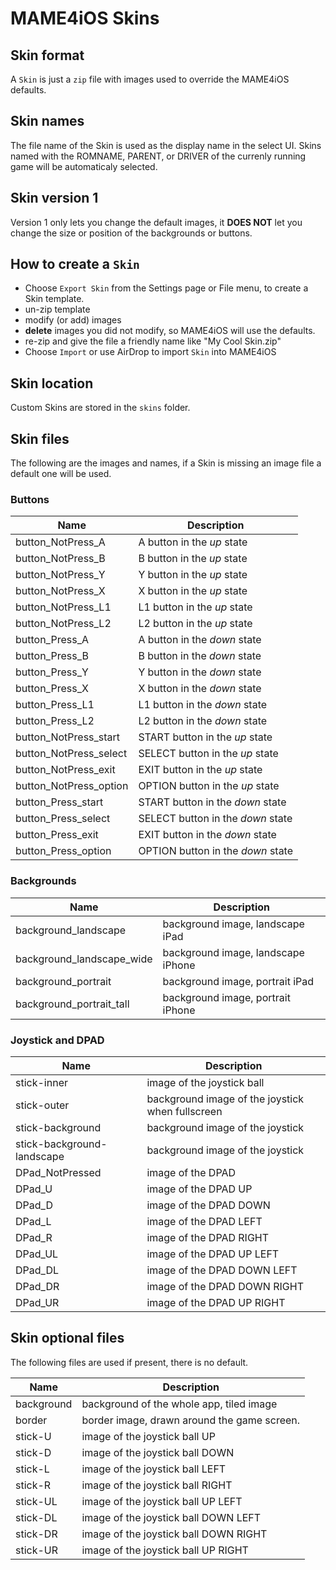 # MAME4iOS Skins

## Skin format
A `Skin` is just a `zip` file with images used to override the MAME4iOS defaults.

## Skin names
The file name of the Skin is used as the display name in the select UI.
Skins named with the ROMNAME, PARENT, or DRIVER of the currenly running game will be automaticaly selected.

## Skin version 1
Version 1 only lets you change the default images, it **DOES NOT** let you change the size or position of the backgrounds or buttons.

## How to create a `Skin`
* Choose `Export Skin` from the Settings page or File menu, to create a Skin template.
* un-zip template
* modify (or add) images
* **delete** images you did not modify, so MAME4iOS will use the defaults.
* re-zip and give the file a friendly name like "My Cool Skin.zip"
* Choose `Import` or use AirDrop to import `Skin` into MAME4iOS

## Skin location
Custom Skins are stored in the `skins` folder.

## Skin files
The following are the images and names, if a Skin is missing an image file a default one will be used.

### Buttons
Name                    | Description
----------------------- | -------------------------------------
button_NotPress_A       | A button in the *up* state
button_NotPress_B       | B button in the *up* state
button_NotPress_Y       | Y button in the *up* state
button_NotPress_X       | X button in the *up* state
button_NotPress_L1      | L1 button in the *up* state
button_NotPress_L2      | L2 button in the *up* state
button_Press_A          | A button in the *down* state
button_Press_B          | B button in the *down* state
button_Press_Y          | Y button in the *down* state
button_Press_X          | X button in the *down* state
button_Press_L1         | L1 button in the *down* state
button_Press_L2         | L2 button in the *down* state
button_NotPress_start   | START button in the *up* state
button_NotPress_select  | SELECT button in the *up* state
button_NotPress_exit    | EXIT button in the *up* state
button_NotPress_option  | OPTION button in the *up* state
button_Press_start      | START button in the *down* state
button_Press_select     | SELECT button in the *down* state
button_Press_exit       | EXIT button in the *down* state
button_Press_option     | OPTION button in the *down* state

### Backgrounds
Name                        | Description
--------------------------- | -------------------------------------
background_landscape        | background image, landscape iPad
background_landscape_wide   | background image, landscape iPhone
background_portrait         | background image, portrait iPad
background_portrait_tall    | background image, portrait iPhone

### Joystick and DPAD
Name                        | Description
--------------------------- | -------------------------------------
stick-inner                 | image of the joystick ball
stick-outer                 | background image of the joystick when fullscreen
stick-background            | background image of the joystick 
stick-background-landscape  | background image of the joystick
DPad_NotPressed             | image of the DPAD
DPad_U                      | image of the DPAD UP
DPad_D                      | image of the DPAD DOWN
DPad_L                      | image of the DPAD LEFT
DPad_R                      | image of the DPAD RIGHT
DPad_UL                     | image of the DPAD UP LEFT
DPad_DL                     | image of the DPAD DOWN LEFT
DPad_DR                     | image of the DPAD DOWN RIGHT
DPad_UR                     | image of the DPAD UP RIGHT

## Skin optional files
The following files are used if present, there is no default.

Name                    | Description
----------------------- | -------------------------------------
background              | background of the whole app, tiled image
border                  | border image, drawn around the game screen.
stick-U                 | image of the joystick ball UP
stick-D                 | image of the joystick ball DOWN
stick-L                 | image of the joystick ball LEFT
stick-R                 | image of the joystick ball RIGHT
stick-UL                | image of the joystick ball UP LEFT
stick-DL                | image of the joystick ball DOWN LEFT
stick-DR                | image of the joystick ball DOWN RIGHT
stick-UR                | image of the joystick ball UP RIGHT




